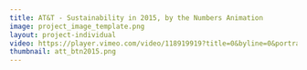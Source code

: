 ```yaml
---
title: AT&T - Sustainability in 2015, by the Numbers Animation
image: project_image_template.png
layout: project-individual
video: https://player.vimeo.com/video/118919919?title=0&byline=0&portrait=0
thumbnail: att_btn2015.png
---
```

